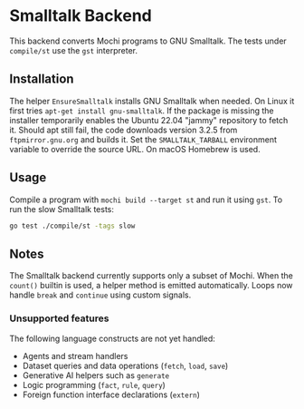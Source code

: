 # Smalltalk Backend

This backend converts Mochi programs to GNU Smalltalk. The tests under `compile/st` use the `gst` interpreter.

## Installation

The helper `EnsureSmalltalk` installs GNU Smalltalk when needed. On Linux it first tries `apt-get install gnu-smalltalk`. If the package is missing the installer temporarily enables the Ubuntu 22.04 "jammy" repository to fetch it. Should apt still fail, the code downloads version 3.2.5 from `ftpmirror.gnu.org` and builds it. Set the `SMALLTALK_TARBALL` environment variable to override the source URL. On macOS Homebrew is used.

## Usage

Compile a program with `mochi build --target st` and run it using `gst`. To run the slow Smalltalk tests:

```bash
go test ./compile/st -tags slow
```

## Notes

The Smalltalk backend currently supports only a subset of Mochi. When the
`count()` builtin is used, a helper method is emitted automatically. Loops now
handle `break` and `continue` using custom signals.

### Unsupported features

The following language constructs are not yet handled:

- Agents and stream handlers
- Dataset queries and data operations (`fetch`, `load`, `save`)
- Generative AI helpers such as `generate`
- Logic programming (`fact`, `rule`, `query`)
- Foreign function interface declarations (`extern`)
